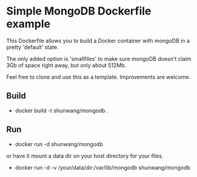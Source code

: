 # Simple MongoDB Dockerfile example

This Dockerfile allows you to build a Docker container with mongoDB in a
pretty 'default' state. 

The only added option is 'smallfiles' to make sure mongoDB doesn't claim 3Gb 
of space right away, but only about 512Mb.

Feel free to clone and use this as a template. Improvements are welcome.


## Build
* docker build -t shunwang/mongodb .

## Run
* docker run -d shunwang/mongodb

or have it mount a data dir on your host directory for your files.

* docker run -d -v /your/data/dir:/var/lib/mongodb shunwang/mongodb
